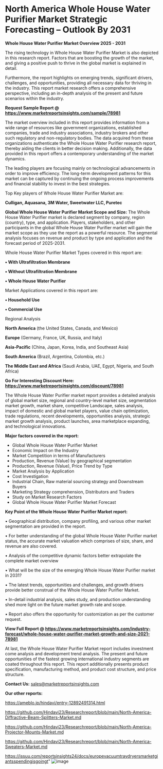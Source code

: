 # North America Whole House Water Purifier Market Strategic Forecasting – Outlook By 2031

<Strong> Whole House Water Purifier Market Overview 2025 - 2031</strong>

The rising technology in Whole House Water Purifier Market is also depicted in this research report. Factors that are boosting the growth of the market, and giving a positive push to thrive in the global market is explained in detail.

Furthermore, the report highlights on emerging trends, significant drivers, challenges, and opportunities, providing all necessary data for thriving in the industry. This report market research offers a comprehensive perspective, including an in-depth analysis of the present and future scenarios within the industry.

<strong>Request Sample Report @ <a href=https://www.marketreportsinsights.com/sample/78981>https://www.marketreportsinsights.com/sample/78981</a></strong>

The market overview included in this report provides information from a wide range of resources like government organizations, established companies, trade and industry associations, industry brokers and other such regulatory and non-regulatory bodies. The data acquired from these organizations authenticate the Whole House Water Purifier research report, thereby aiding the clients in better decision making. Additionally, the data provided in this report offers a contemporary understanding of the market dynamics.

The leading players are focusing mainly on technological advancements in order to improve efficiency. The long-term development patterns for this market can be captured by continuing the ongoing process improvements and financial stability to invest in the best strategies.

Top Key players of Whole House Water Purifier Market are:

<strong>Culligan, Aquasana, 3M Water, Sweetwater LLC, Puretec</strong>

<strong><b>Global Whole House Water Purifier Market Scope and Size:</b></strong>
The Whole House Water Purifier market is declared segment by company, region (country), type, and application. Players, stakeholders, and other participants in the global Whole House Water Purifier market will gain the market scope as they use the report as a powerful resource. The segmental analysis focuses on revenue and product by type and application and the forecast period of 2025-2031.

Whole House Water Purifier Market Types covered in this report are:

<strong>• With Ultrafiltration Membrane

• Without Ultrafiltration Membrane

• Whole House Water Purifier</strong>

Market Applications covered in this report are:

<strong>• Household Use

• Commercial Use</strong> 

Regional Analysis

<strong>North America</strong> (the United States, Canada, and Mexico)

<strong>Europe</strong> (Germany, France, UK, Russia, and Italy)

<strong>Asia-Pacific</strong> (China, Japan, Korea, India, and Southeast Asia)

<strong>South America</strong> (Brazil, Argentina, Colombia, etc.)

<strong>The Middle East and Africa</strong> (Saudi Arabia, UAE, Egypt, Nigeria, and South Africa)

<strong>Go For Interesting Discount Here: <a href=https://www.marketreportsinsights.com/discount/78981>https://www.marketreportsinsights.com/discount/78981</a></strong>

The Whole House Water Purifier market report provides a detailed analysis of global market size, regional and country-level market size, segmentation market growth, market share, competitive Landscape, sales analysis, impact of domestic and global market players, value chain optimization, trade regulations, recent developments, opportunities analysis, strategic market growth analysis, product launches, area marketplace expanding, and technological innovations.

<strong><b>Major factors covered in the report:</b></strong>
<ul>
  <li>Global Whole House Water Purifier Market </li>
  <li>Economic Impact on the Industry</li>
  <li>Market Competition in terms of Manufacturers</li>
  <li>Production, Revenue (Value) by geographical segmentation</li>
  <li>Production, Revenue (Value), Price Trend by Type</li>
  <li>Market Analysis by Application</li>
  <li>Cost Investigation</li>
  <li>Industrial Chain, Raw material sourcing strategy and Downstream Buyers</li>
  <li>Marketing Strategy comprehension, Distributors and Traders</li>
  <li>Study on Market Research Factors</li>
  <li>Global Whole House Water Purifier Market Forecast</li>
</ul>

<strong><b>Key Point of the Whole House Water Purifier Market report:</b></strong>

• Geographical distribution, company profiling, and various other market segmentation are provided in the report.

• For better understanding of the global Whole House Water Purifier market status, the accurate market valuation which comprises of size, share, and revenue are also covered.

• Analysis of the competitive dynamic factors better extrapolate the complete market overview

• What will be the size of the emerging Whole House Water Purifier market in 2031?

• The latest trends, opportunities and challenges, and growth drivers provide better construal of the Whole House Water Purifier Market.

• In-detail industrial analysis, sales study, and production understanding shed more light on the future market growth rate and scope.

• Report also offers the opportunity for customization as per the customer request.

<strong><b>View Full Report @ <a href=https://www.marketreportsinsights.com/industry-forecast/whole-house-water-purifier-market-growth-and-size-2021-78981>https://www.marketreportsinsights.com/industry-forecast/whole-house-water-purifier-market-growth-and-size-2021-78981</a></b></strong>


At last, the Whole House Water Purifier Market report includes investment come analysis and development trend analysis. The present and future opportunities of the fastest growing international industry segments are coated throughout this report. This report additionally presents product specification, manufacturing method, and product cost structure, and price structure.

<strong>Contact Us:</strong>
sales@marketreportsinsights.com

<strong>Our other reports:</strong>

<a href=https://ameblo.jp/hindavi/entry-12892491314.html>https://ameblo.jp/hindavi/entry-12892491314.html</a>

<a href=https://github.com/Hindavi23/Researchreport/blob/main/North-America-Diffractive-Beam-Splitters-Market.md>https://github.com/Hindavi23/Researchreport/blob/main/North-America-Diffractive-Beam-Splitters-Market.md</a>

<a href=https://github.com/Hindavi23/Researchreport/blob/main/North-America-Projector-Mounts-Market.md>https://github.com/Hindavi23/Researchreport/blob/main/North-America-Projector-Mounts-Market.md</a>

<a href=https://github.com/Hindavi23/Researchreport/blob/main/North-America-Sweaters-Market.md>https://github.com/Hindavi23/Researchreport/blob/main/North-America-Sweaters-Market.md</a>

<a href=https://issuu.com/reportsinsights24/docs/europevacuumtraydryersmarketgiantsspendingisgoingt>https://issuu.com/reportsinsights24/docs/europevacuumtraydryersmarketgiantsspendingisgoingt</a>"
![image](https://github.com/user-attachments/assets/774c6205-ca3f-4f53-8209-7cce192b595e)
